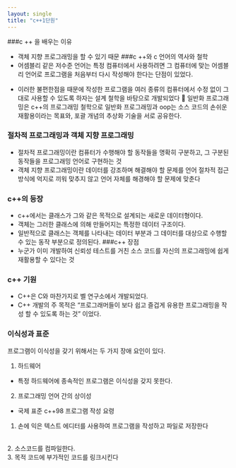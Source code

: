 ```yaml
---
layout: single
title: "c++1단원"
---
```

###c ++ 을 배우는 이유 
  + 객체 지향 프로그래밍을 할 수 있기 때문
###c ++와 c 언어의 역사와 철학
  + 어셈블리 같은 저수준 언어는 특정 컴퓨터에서 사용하려면 그 컴퓨터에 맞는 어셈블리 언어로 프로그램을 처음부터 다시 작성해야 한다는 단점이 있었다.
 - 이러한 불편한점을 때문에 작성한 프로그램을 여러 종류의 컴퓨터에서 수정 없이 그대로 사용할 수 있도록 하자는 설계 철학을 바탕으로 개발되었다
	일반화 프로그래밍은 c++의 프로그래밍 철학으로 일반화 프로그래밍과 oop는 소스 코드의 손쉬운 재활용이라는 목표와, 포괄 개념의 추상화 기술을 서로 공유한다.
 	
### 절차적 프로그래밍과 객체 지향 프로그래밍
+	절차적 프로그래밍이란 컴퓨터가 수행해야 할 동작들을 명확히 구분하고, 그 구분된 동작들을 프로그래밍 언어로 구현하는 것
+	객체 지향 프로그래밍이란 데이터를 강조하며 해결해야 할 문제를 언어 절차적 접근 방식에 억지로 끼워 맞추지 않고 언어 자체를 해경해야 할 문제에 맞춘다
### c++의 등장
+	c++에서는 클래스가 그와 같은 목적으로 설계되는 새로운 데이터형이다.
+	객체는 그러한 클래스에 의해 만들어지는 특정한 데이터 구조이다.
+	일반적으로 클래스는 객체를 나타내는 데이터 부분과 그 데이터를 대상으로 수행할 수 있는 동작 부분으로 정의된다.
###c++ 장점
+	누군가 이미 개발하여 신뢰성 테스트를 거친 소스 코드를 자신의 프로그래밍에 쉽게 재활용할 수 있다는 것
### c++ 기원 
+	C++은 C와 마찬가지로 벨 연구소에서 개발되었다. 
+	C++ 개발의 주 목적은 “프로그래머들이 보다 쉽고 즐겁게 유용한 프로그래밍을 작성 할 수 있도록 하는 것” 이었다.	 


### 이식성과 표준
프로그램이 이식성을 갖기 위해서는 두 가지 장애 요인이 있다.
1.	하드웨어
+ 특정 하드웨어에 종속적인 프로그램은 이식성을 갖지 못한다.
2.	프로그래밍 언어 간의 상이성
+ 국제 표준 c++98
프로그램 작성 요령

1. 손에 익은 텍스트 에디터를 사용하여 프로그램을 작성하고 파일로 저장한다
<br>
2. 소스코드를 컴파일한다.
<br>
3. 목적 코드에 부가적인 코드를 링크시킨다 
 



 

